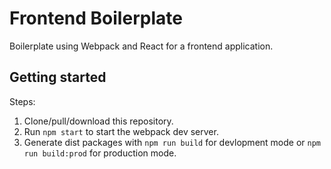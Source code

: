 # Frontend Boilerplate

Boilerplate using Webpack and React for a frontend application.

## Getting started

Steps:

1. Clone/pull/download this repository.
2. Run `npm start` to start the webpack dev server.
3. Generate dist packages with `npm run build` for devlopment mode or `npm run build:prod` for production mode.


